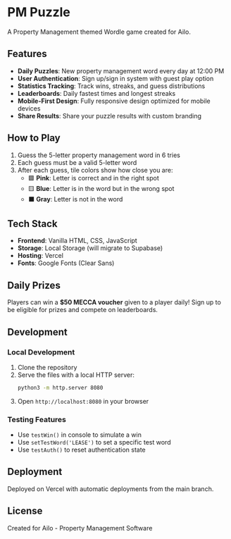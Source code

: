 # PM Puzzle

A Property Management themed Wordle game created for Ailo.

## Features

- **Daily Puzzles**: New property management word every day at 12:00 PM
- **User Authentication**: Sign up/sign in system with guest play option
- **Statistics Tracking**: Track wins, streaks, and guess distributions
- **Leaderboards**: Daily fastest times and longest streaks
- **Mobile-First Design**: Fully responsive design optimized for mobile devices
- **Share Results**: Share your puzzle results with custom branding

## How to Play

1. Guess the 5-letter property management word in 6 tries
2. Each guess must be a valid 5-letter word
3. After each guess, tile colors show how close you are:
   - 🟩 **Pink**: Letter is correct and in the right spot
   - 🟨 **Blue**: Letter is in the word but in the wrong spot
   - ⬛ **Gray**: Letter is not in the word

## Tech Stack

- **Frontend**: Vanilla HTML, CSS, JavaScript
- **Storage**: Local Storage (will migrate to Supabase)
- **Hosting**: Vercel
- **Fonts**: Google Fonts (Clear Sans)

## Daily Prizes

Players can win a **$50 MECCA voucher** given to a player daily! Sign up to be eligible for prizes and compete on leaderboards.

## Development

### Local Development
1. Clone the repository
2. Serve the files with a local HTTP server:
   ```bash
   python3 -m http.server 8080
   ```
3. Open `http://localhost:8080` in your browser

### Testing Features
- Use `testWin()` in console to simulate a win
- Use `setTestWord('LEASE')` to set a specific test word
- Use `testAuth()` to reset authentication state

## Deployment

Deployed on Vercel with automatic deployments from the main branch.

## License

Created for Ailo - Property Management Software